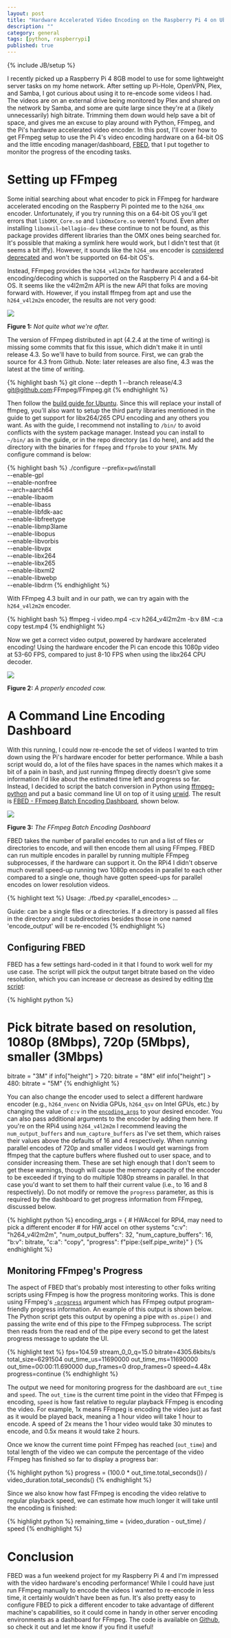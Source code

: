 ```yaml
---
layout: post
title: "Hardware Accelerated Video Encoding on the Raspberry Pi 4 on Ubuntu 20.04 64-bit"
description: ""
category: general
tags: [python, raspberrypi]
published: true
---
```

{% include JB/setup %}

I recently picked up a Raspberry Pi 4 8GB model to use for some lightweight server tasks
on my home network. After setting up Pi-Hole, OpenVPN, Plex, and Samba,
I got curious about using it to re-encode some videos I had. The videos are on
an external drive being monitored by Plex and shared on the network by Samba,
and some are quite large since they're at a (likely unnecessarily) high bitrate.
Trimming them down would help save a bit of space, and gives me an excuse to
play around with Python, FFmpeg, and the Pi's hardware accelerated video encoder.
In this post, I'll cover how to get FFmpeg setup to use the Pi 4's video encoding
hardware on a 64-bit OS and the little encoding manager/dashboard, [FBED](https://github.com/Twinklebear/fbed),
that I put together to monitor the progress of the encoding tasks.

<!--more-->

# Setting up FFmpeg

Some initial searching about what encoder to pick in FFmpeg for hardware accelerated
encoding on the Raspberry Pi pointed me to the `h264_omx` encoder. Unfortunately,
if you try running this on a 64-bit OS you'll get errors that `libOMX_Core.so`
and `libOmxCore.so` weren't found. Even after installing `libomxil-bellagio-dev`
these continue to not be found, as this package provides different libraries
than the OMX ones being searched for. It's possible that making a symlink here
would work, but I didn't test that (it seems a bit iffy). However, it sounds
like the `h264_omx` encoder is [considered deprecated](https://github.com/raspberrypi/firmware/issues/1366#issuecomment-612902082)
and won't be supported on 64-bit OS's.

Instead, FFmpeg provides the `h264_v4l2m2m` for hardware accelerated encoding/decoding
which is supported on the Raspberry Pi 4 and a 64-bit OS. It seems like the v4l2m2m API
is the new API that folks are moving forward with. However, if you install ffmpeg from apt and use
the `h264_v4l2m2m` encoder, the results are not very good:

<div class="col-12 mb-2 text-center">
    <img class="img-fluid" src="https://cdn.willusher.io/img/WeWZzwW.webp"/>
    <p>
    <b>Figure 1:</b> <i>Not quite what we're after.</i>
    </p>
</div>

The version of FFmpeg distributed in apt (4.2.4 at the time of writing) is missing some commits that
fix this issue, which didn't make it in until release 4.3. So we'll have to build from
source. First, we can grab the source for 4.3 from Github. Note: later releases are also fine,
4.3 was the latest at the time of writing.

{% highlight bash %}
git clone --depth 1 --branch release/4.3 git@github.com:FFmpeg/FFmpeg.git
{% endhighlight %}

Then follow the [build guide for Ubuntu](https://trac.ffmpeg.org/wiki/CompilationGuide/Ubuntu).
Since this will replace your install of ffmpeg, you'll also want to setup the third party libraries
mentioned in the guide to get support for libx264/265 CPU encoding and any others you want.
As with the guide, I recommend not installing to `/bin/` to avoid conflicts with the system package manager.
Instead you can install to `~/bin/` as in the guide, or in the repo directory (as I do here),
and add the directory with the binaries for `ffmpeg` and `ffprobe` to your `$PATH`.
My configure command is below:

{% highlight bash %}
./configure --prefix=`pwd`/install \
    --enable-gpl \
    --enable-nonfree \
    --arch=aarch64 \
    --enable-libaom \
    --enable-libass \
    --enable-libfdk-aac \
    --enable-libfreetype \
    --enable-libmp3lame \
    --enable-libopus \
    --enable-libvorbis \
    --enable-libvpx \
    --enable-libx264 \
    --enable-libx265 \
    --enable-libxml2 \
    --enable-libwebp \
    --enable-libdrm
{% endhighlight %}

With FFmpeg 4.3 built and in our path, we can try again with the `h264_v4l2m2m` encoder.

{% highlight bash %}
ffmpeg -i video.mp4 -c:v h264_v4l2m2m -b:v 8M -c:a copy test.mp4
{% endhighlight %}

Now we get a correct video output, powered by hardware accelerated encoding!
Using the hardware encoder the Pi can encode this 1080p video at 53-60 FPS, compared to
just 8-10 FPS when using the libx264 CPU decoder.

<div class="col-12 mb-2 text-center">
    <img class="img-fluid" src="https://cdn.willusher.io/img/g7SE3eg.webp"/>
    <p>
    <b>Figure 2:</b> <i>A properly encoded cow.</i>
    </p>
</div>

# A Command Line Encoding Dashboard

With this running, I could now re-encode the set of videos I wanted to trim
down using the Pi's hardware encoder for better performance. While a
bash script would do, a lot of the files have spaces in the names
which makes it a bit of a pain in bash, and just running ffmpeg directly
doesn't give some information I'd like about the estimated
time left and progress so far. Instead, I decided to script
the batch conversion in Python using [ffmpeg-python](https://github.com/kkroening/ffmpeg-python) and
put a basic command line UI on top of it using [urwid](http://urwid.org/).
The result is [FBED - FFmpeg Batch Encoding Dashboard](https://github.com/Twinklebear/fbed),
shown below.

<div class="col-12 mb-2 text-center">
    <img class="img-fluid" src="https://cdn.willusher.io/img/UPywbV8.webp"/>
    <p>
    <b>Figure 3:</b> <i>The FFmpeg Batch Encoding Dashboard</i>
    </p>
</div>

FBED takes the number of parallel encodes to run and a list of files or directories
to encode, and will then encode them all using FFmpeg.
FBED can run multiple encodes in parallel by running multiple FFmpeg subprocesses,
if the hardware can support it. On the RPi4 I didn't observe much overall speed-up
running two 1080p encodes in parallel to each other compared to a single one,
though have gotten speed-ups for parallel encodes on lower resolution videos.

{% highlight text %}
Usage:
    ./fbed.py <parallel_encodes> <items>...

Guide:
    <items> can be a single files or a directories. If a directory is passed all
    files in the directory and it subdirectories besides those in one named
    'encode_output' will be re-encoded
{% endhighlight %}

## Configuring FBED

FBED has a few settings hard-coded in it that I found to work well for my use case.
The script will pick the output target bitrate based on the video resolution, which you
can increase or decrease as desired by editing [the script](https://github.com/Twinklebear/fbed/blob/main/fbed.py#L52-L57):

{% highlight python %}
# Pick bitrate based on resolution, 1080p (8Mbps), 720p (5Mbps), smaller (3Mbps)
bitrate = "3M"
if info["height"] > 720:
    bitrate = "8M"
elif info["height"] > 480:
    bitrate = "5M"
{% endhighlight %}

You can also change the encoder used to select a different hardware encoder (e.g., `h264_nvenc` on Nvidia GPUs,
`h264_qsv` on Intel GPUs, etc.) by changing the value of `c:v` in the [`encoding_args`](https://github.com/Twinklebear/fbed/blob/main/fbed.py#L58-L67)
to your desired encoder. You can also pass additional arguments to the encoder by adding them here.
If you're on the RPi4 using `h264_v4l2m2m` I recommend leaving the `num_output_buffers` and
`num_capture_buffers` as I've set them, which raises their values above the defaults of 16 and 4 respectively.
When running parallel encodes of 720p and smaller videos I would get warnings from ffmpeg that the
capture buffers where flushed out to user space, and to consider increasing them. These are set
high enough that I don't seem to get these warnings, though will cause the memory capacity of the encoder to
be exceeded if trying to do multiple 1080p streams in parallel. In that case you'd want to set them to half their current value (i.e.,
to 16 and 8 respectively). Do not modify or remove the `progress` parameter, as this is required by the dashboard
to get progress information from FFmpeg, discussed below.

{% highlight python %}
encoding_args = {
    # HWAccel for RPi4, may need to pick a different encoder
    # for HW accel on other systems
    "c:v": "h264_v4l2m2m",
    "num_output_buffers": 32,
    "num_capture_buffers": 16,
    "b:v": bitrate,
    "c:a": "copy",
    "progress": f"pipe:{self.pipe_write}"
}
{% endhighlight %}

## Monitoring FFmpeg's Progress

The aspect of FBED that's probably most interesting to other folks writing scripts using FFmpeg
is how the progress monitoring works. This is done using FFmpeg's [`-progress`](https://ffmpeg.org/ffmpeg.html#Main-options)
argument which has FFmpeg output program-friendly progress information. An example of this
output is shown below.
The Python script gets this output by opening a pipe with `os.pipe()` and
passing the write end of this pipe to the FFmpeg subprocess. The script then
reads from the read end of the pipe every second to get the latest progress message to update the UI.

{% highlight text %}
fps=104.59
stream_0_0_q=15.0
bitrate=4305.6kbits/s
total_size=6291504
out_time_us=11690000
out_time_ms=11690000
out_time=00:00:11.690000
dup_frames=0
drop_frames=0
speed=4.48x
progress=continue
{% endhighlight %}

The output we need for monitoring progress for the dashboard are `out_time` and `speed`.
The `out_time` is the current
time point in the video that FFmpeg is encoding, `speed` is how fast relative to regular playback
FFmpeg is encoding the video. For example, 1x means FFmpeg is encoding the video just
as fast as it would be played back, meaning a 1 hour video will take 1 hour to encode.
A speed of 2x means the 1 hour video would take 30 minutes to encode, and 0.5x means
it would take 2 hours.

Once we know the current time point FFmpeg has reached (`out_time`)
and total length of the video we can compute the percentage of the video FFmpeg has
finished so far to display a progress bar:

{% highlight python %}
progress = (100.0 * out_time.total_seconds()) / video_duration.total_seconds()
{% endhighlight %}

Since we also know how fast FFmpeg is encoding the video relative to regular playback
speed, we can estimate how much longer it will take until the encoding is finished:

{% highlight python %}
remaining_time = (video_duration - out_time) / speed
{% endhighlight %}

# Conclusion

FBED was a fun weekend project for my Raspberry Pi 4 and I'm impressed with
the video hardware's encoding performance! While I could have just
run FFmpeg manually to encode the videos I wanted to re-encode in less
time, it certainly wouldn't have been as fun.
It's also pretty easy to configure FBED to pick a different encoder
to take advantage of different machine's capabilities, so it could
come in handy in other server encoding environments as a dashboard for FFmpeg.
The code is available on [Github](https://github.com/Twinklebear/fbed),
so check it out and let me know if you find it useful!

